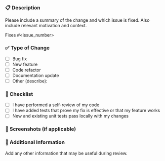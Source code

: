 ### 📋 Description

Please include a summary of the change and which issue is fixed. Also include relevant motivation and context.

Fixes #<issue_number>

### ✅ Type of Change

- [ ] Bug fix
- [ ] New feature
- [ ] Code refactor
- [ ] Documentation update
- [ ] Other (describe):

### 📌 Checklist

- [ ] I have performed a self-review of my code
- [ ] I have added tests that prove my fix is effective or that my feature works
- [ ] New and existing unit tests pass locally with my changes

### 📸 Screenshots (if applicable)

### 📝 Additional Information

Add any other information that may be useful during review.